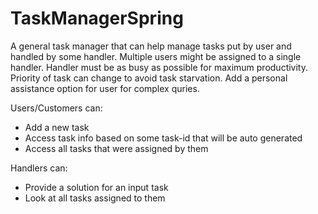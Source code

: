 # TaskManagerSpring
A general task manager that can help manage tasks put by user and handled by some handler. Multiple users might be assigned to a single handler.
Handler must be as busy as possible for maximum productivity.
Priority of task can change to avoid task starvation.
Add a personal assistance option for user for complex quries.

Users/Customers can:
  - Add a new task    
  - Access task info based on some task-id that will be auto generated
  - Access all tasks that were assigned by them

Handlers can:
  - Provide a solution for an input task    
  - Look at all tasks assigned to them
